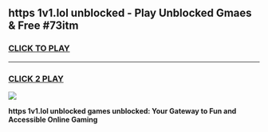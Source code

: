
## https 1v1.lol unblocked - Play Unblocked Gmaes & Free #73itm
<h3>
<a href="https://news.freeplayer.one?title=https_1v1.lol_unblocked&ref=24F">CLICK TO PLAY</a></h3>
<hr>

<h3>
<a href="https://news.freeplayer.one?title=https_1v1.lol_unblocked&ref=24F">CLICK 2 PLAY</a>
  
</h3>

<a href="https://news.freeplayer.one?title=https_1v1.lol_unblocked&ref=24F/"><img src="https://clearcache.store/games.png"></a>


**https 1v1.lol unblocked games unblocked: Your Gateway to Fun and Accessible Online Gaming**

